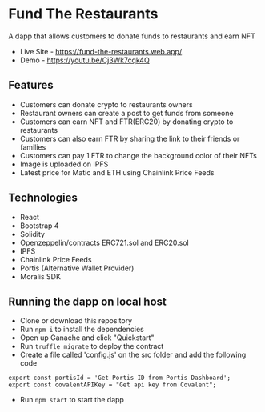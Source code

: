 # Fund The Restaurants
A dapp that allows customers to donate funds to restaurants and earn NFT

- Live Site - https://fund-the-restaurants.web.app/
- Demo - https://youtu.be/Cj3Wk7cqk4Q

## Features
- Customers can donate crypto to restaurants owners
- Restaurant owners can create a post to get funds from someone
- Customers can earn NFT and FTR(ERC20) by donating crypto to restaurants
- Customers can also earn FTR by sharing the link to their friends or families
- Customers can pay 1 FTR to change the background color of their NFTs
- Image is uploaded on IPFS
- Latest price for Matic and ETH using Chainlink Price Feeds

## Technologies
- React
- Bootstrap 4
- Solidity
- Openzeppelin/contracts ERC721.sol and ERC20.sol
- IPFS
- Chainlink Price Feeds
- Portis (Alternative Wallet Provider)
- Moralis SDK

## Running the dapp on local host
- Clone or download this repository
- Run `npm i` to install the dependencies
- Open up Ganache and click "Quickstart"
- Run `truffle migrate` to deploy the contract
- Create a file called 'config.js' on the src folder and add the following code
```
export const portisId = 'Get Portis ID from Portis Dashboard';
export const covalentAPIKey = "Get api key from Covalent";
```
- Run `npm start` to start the dapp